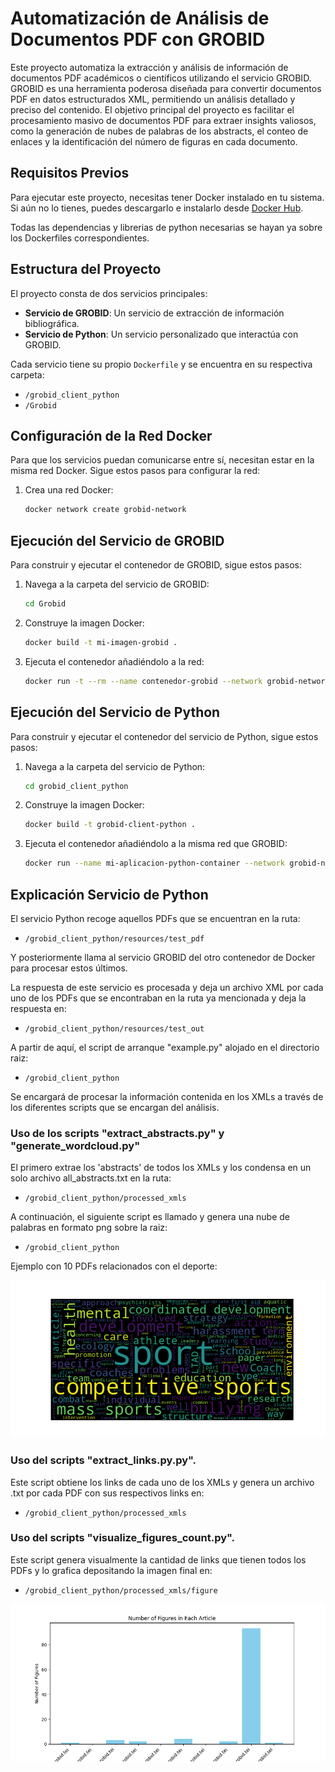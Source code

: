 # Automatización de Análisis de Documentos PDF con GROBID

Este proyecto automatiza la extracción y análisis de información de documentos PDF académicos o científicos utilizando el servicio GROBID. GROBID es una herramienta poderosa diseñada para convertir documentos PDF en datos estructurados XML, permitiendo un análisis detallado y preciso del contenido. El objetivo principal del proyecto es facilitar el procesamiento masivo de documentos PDF para extraer insights valiosos, como la generación de nubes de palabras de los abstracts, el conteo de enlaces y la identificación del número de figuras en cada documento.

## Requisitos Previos

Para ejecutar este proyecto, necesitas tener Docker instalado en tu sistema. Si aún no lo tienes, puedes descargarlo e instalarlo desde [Docker Hub](https://hub.docker.com/).

Todas las dependencias y librerias de python necesarias se hayan ya sobre los Dockerfiles correspondientes.

## Estructura del Proyecto

El proyecto consta de dos servicios principales:

- **Servicio de GROBID**: Un servicio de extracción de información bibliográfica.
- **Servicio de Python**: Un servicio personalizado que interactúa con GROBID.

Cada servicio tiene su propio `Dockerfile` y se encuentra en su respectiva carpeta:

- `/grobid_client_python`
- `/Grobid`

## Configuración de la Red Docker

Para que los servicios puedan comunicarse entre sí, necesitan estar en la misma red Docker. Sigue estos pasos para configurar la red:

1. Crea una red Docker:

    ```bash
    docker network create grobid-network
    ```

## Ejecución del Servicio de GROBID

Para construir y ejecutar el contenedor de GROBID, sigue estos pasos:

1. Navega a la carpeta del servicio de GROBID:

    ```bash
    cd Grobid
    ```

2. Construye la imagen Docker:

    ```bash
    docker build -t mi-imagen-grobid .
    ```

3. Ejecuta el contenedor añadiéndolo a la red:

    ```bash
    docker run -t --rm --name contenedor-grobid --network grobid-network -p 8070:8070 -p 8071:8071 mi-imagen-grobid
    ```

## Ejecución del Servicio de Python

Para construir y ejecutar el contenedor del servicio de Python, sigue estos pasos:

1. Navega a la carpeta del servicio de Python:

    ```bash
    cd grobid_client_python
    ```

2. Construye la imagen Docker:

    ```bash
    docker build -t grobid-client-python .
    ```

3. Ejecuta el contenedor añadiéndolo a la misma red que GROBID:

    ```bash
    docker run --name mi-aplicacion-python-container --network grobid-network -e GROBID_URL=http://contenedor-grobid:8070 grobid-client-python
    ```

## Explicación Servicio de Python

El servicio Python recoge aquellos PDFs que se encuentran en la ruta:

- `/grobid_client_python/resources/test_pdf`

Y posteriormente llama al servicio GROBID del otro contenedor de Docker para procesar estos últimos.

La respuesta de este servicio es procesada y deja un archivo XML por cada uno de los PDFs que se encontraban en la ruta ya mencionada y deja la respuesta en:

- `/grobid_client_python/resources/test_out`

A partir de aquí, el script de arranque "example.py" alojado en el directorio raiz:

- `/grobid_client_python`

Se encargará de procesar la información contenida en los XMLs a través de los diferentes scripts que se encargan del análisis.


### Uso de los scripts "extract_abstracts.py" y "generate_wordcloud.py"

El primero extrae los 'abstracts' de todos los XMLs y los condensa en un solo archivo all_abstracts.txt en la ruta: 

- `/grobid_client_python/processed_xmls`

A continuación, el siguiente script es llamado y genera una nube de palabras en formato png sobre la raiz:

- `/grobid_client_python`

Ejemplo con 10 PDFs relacionados con el deporte: 

![Ejemplo de WordCloud](wordcloud.png)


### Uso del scripts "extract_links.py.py".

Este script obtiene los links de cada uno de los XMLs y genera un archivo .txt por cada PDF con sus respectivos links en: 

- `/grobid_client_python/processed_xmls`

### Uso del scripts "visualize_figures_count.py".

Este script genera visualmente la cantidad de links que tienen todos los PDFs y lo grafica depositando la imagen final en: 

- `/grobid_client_python/processed_xmls/figure`


![Ejemplo de WordCloud](figures_count.png)





